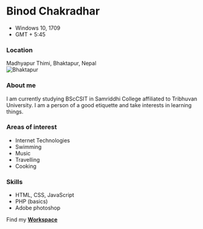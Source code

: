 # Binod Chakradhar
* Windows 10, 1709
* GMT + 5:45
### Location
Madhyapur Thimi, Bhaktapur, Nepal  
![Bhaktapur](http://ecs.com.np/fckimage/article/images/2017/June/bhak.jpg)
### About me
I am currently studying BScCSIT in Samriddhi College affiliated to Tribhuvan University. I am a person of a good etiquette and take interests in learning things.
### Areas of interest
* Internet Technologies
* Swimming
* Music
* Travelling
* Cooking
### Skills
* HTML, CSS, JavaScript
* PHP (basics)
* Adobe photoshop

Find my [__Workspace__](https://github.com/beknot)

